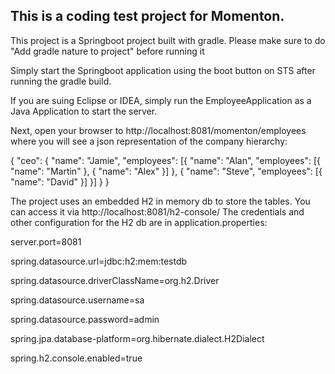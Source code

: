 <h2>This is a coding test project for Momenton.</h2>

This project is a Springboot project built with gradle. Please make sure to do "Add gradle nature to project" before running it

Simply start the Springboot application using the boot button on STS after running the gradle build.

If you are suing Eclipse or IDEA, simply run the EmployeeApplication as a Java Application to start the server.

Next, open your browser to http://localhost:8081/momenton/employees where you will see a json representation of the company hierarchy:

{
	"ceo": {
		"name": "Jamie",
		"employees": [{
			"name": "Alan",
			"employees": [{
				"name": "Martin"
			}, {
				"name": "Alex"
			}]
		}, {
			"name": "Steve",
			"employees": [{
				"name": "David"
			}]
		}]
	}
}

The project uses an embedded H2 in memory db to store the tables. You can access it via http://localhost:8081/h2-console/
The credentials and other configuration for the H2 db are in application.properties:

server.port=8081

spring.datasource.url=jdbc:h2:mem:testdb

spring.datasource.driverClassName=org.h2.Driver

spring.datasource.username=sa

spring.datasource.password=admin

spring.jpa.database-platform=org.hibernate.dialect.H2Dialect

spring.h2.console.enabled=true
